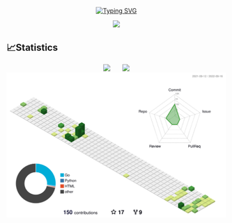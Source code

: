 <p align="center">
<a href="https://git.io/typing-svg"><img src="https://readme-typing-svg.herokuapp.com?font=Fira+Code&duration=5001&pause=1000&color=1AA5F7&center=true&vCenter=true&multiline=true&width=435&lines=The+harder%2C+ther+luckier!" alt="Typing SVG" /></a>
</p>

<div align="center">
    <img src="https://activity-graph.herokuapp.com/graph?username=1314liuwei&theme=minimal" />
</div>

## 📈Statistics

<div align="center">
<span>&emsp;&emsp;</span>
<img height="170px" src="https://github-readme-stats.vercel.app/api?username=1314liuwei" /><span>&emsp;&emsp;</span><img height="170px" src="https://github-readme-stats.vercel.app/api/top-langs/?username=1314liuwei&layout=compact&langs_count=8" />
<span>&emsp;&emsp;</span>
</div

![](./profile-3d-contrib/profile-green-animate.svg)
